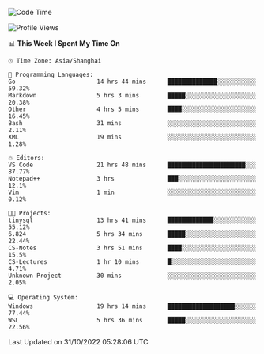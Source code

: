 <!--START_SECTION:waka-->
![Code Time](http://img.shields.io/badge/Code%20Time-278%20hrs%2035%20mins-blue)

![Profile Views](http://img.shields.io/badge/Profile%20Views-5-blue)

📊 **This Week I Spent My Time On** 

```text
⌚︎ Time Zone: Asia/Shanghai

💬 Programming Languages: 
Go                       14 hrs 44 mins      ██████████████░░░░░░░░░░░   59.32% 
Markdown                 5 hrs 3 mins        █████░░░░░░░░░░░░░░░░░░░░   20.38% 
Other                    4 hrs 5 mins        ████░░░░░░░░░░░░░░░░░░░░░   16.45% 
Bash                     31 mins             ░░░░░░░░░░░░░░░░░░░░░░░░░   2.11% 
XML                      19 mins             ░░░░░░░░░░░░░░░░░░░░░░░░░   1.28%

🔥 Editors: 
VS Code                  21 hrs 48 mins      ██████████████████████░░░   87.77% 
Notepad++                3 hrs               ███░░░░░░░░░░░░░░░░░░░░░░   12.1% 
Vim                      1 min               ░░░░░░░░░░░░░░░░░░░░░░░░░   0.12%

🐱‍💻 Projects: 
tinysql                  13 hrs 41 mins      █████████████░░░░░░░░░░░░   55.12% 
6.824                    5 hrs 34 mins       █████░░░░░░░░░░░░░░░░░░░░   22.44% 
CS-Notes                 3 hrs 51 mins       ████░░░░░░░░░░░░░░░░░░░░░   15.5% 
CS-Lectures              1 hr 10 mins        █░░░░░░░░░░░░░░░░░░░░░░░░   4.71% 
Unknown Project          30 mins             ░░░░░░░░░░░░░░░░░░░░░░░░░   2.05%

💻 Operating System: 
Windows                  19 hrs 14 mins      ███████████████████░░░░░░   77.44% 
WSL                      5 hrs 36 mins       █████░░░░░░░░░░░░░░░░░░░░   22.56%

```


 Last Updated on 31/10/2022 05:28:06 UTC
<!--END_SECTION:waka-->